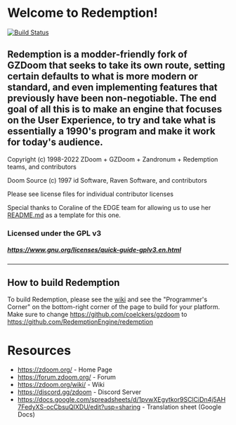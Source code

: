 # Welcome to Redemption!

[![Build Status](https://github.com/RedemptionEngine/redemption/workflows/Continuous%20Integration/badge.svg)](https://github.com/RedemptionEngine/redemption/actions?query=workflow%3A%22Continuous+Integration%22)

## Redemption is a modder-friendly fork of GZDoom that seeks to take its own route, setting certain defaults to what is more modern or standard, and even implementing features that previously have been non-negotiable. The end goal of all this is to make an engine that focuses on the User Experience, to try and take what is essentially a 1990's program and make it work for today's audience.

Copyright (c) 1998-2022 ZDoom + GZDoom + Zandronum + Redemption teams, and contributors

Doom Source (c) 1997 id Software, Raven Software, and contributors

Please see license files for individual contributor licenses

Special thanks to Coraline of the EDGE team for allowing us to use her [README.md](https://github.com/3dfxdev/EDGE/blob/master/README.md) as a template for this one.

### Licensed under the GPL v3
##### https://www.gnu.org/licenses/quick-guide-gplv3.en.html
---

## How to build Redemption

To build Redemption, please see the [wiki](https://zdoom.org/wiki/) and see the "Programmer's Corner" on the bottom-right corner of the page to build for your platform. Make sure to change https://github.com/coelckers/gzdoom to https://github.com/RedemptionEngine/redemption

# Resources
- https://zdoom.org/ - Home Page
- https://forum.zdoom.org/ - Forum
- https://zdoom.org/wiki/ - Wiki
- https://discord.gg/zdoom - Discord Server
- https://docs.google.com/spreadsheets/d/1pvwXEgytkor9SClCiDn4j5AH7FedyXS-ocCbsuQIXDU/edit?usp=sharing - Translation sheet (Google Docs)
